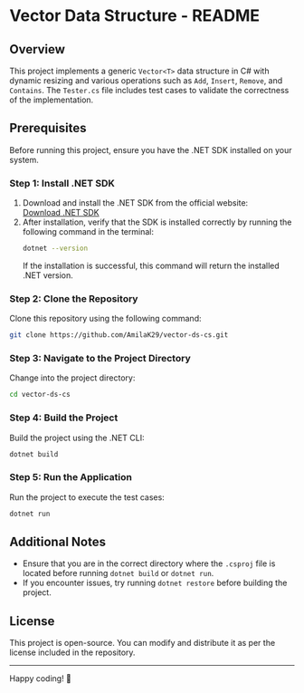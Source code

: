 # Vector Data Structure - README

## Overview
This project implements a generic `Vector<T>` data structure in C# with dynamic resizing and various operations such as `Add`, `Insert`, `Remove`, and `Contains`. The `Tester.cs` file includes test cases to validate the correctness of the implementation.

## Prerequisites
Before running this project, ensure you have the .NET SDK installed on your system.

### Step 1: Install .NET SDK
1. Download and install the .NET SDK from the official website:  
   [Download .NET SDK](https://dotnet.microsoft.com/download)
2. After installation, verify that the SDK is installed correctly by running the following command in the terminal:
   ```sh
   dotnet --version
   ```
   If the installation is successful, this command will return the installed .NET version.

### Step 2: Clone the Repository
Clone this repository using the following command:
```sh
git clone https://github.com/AmilaK29/vector-ds-cs.git
```

### Step 3: Navigate to the Project Directory
Change into the project directory:
```sh
cd vector-ds-cs
```

### Step 4: Build the Project
Build the project using the .NET CLI:
```sh
dotnet build
```

### Step 5: Run the Application
Run the project to execute the test cases:
```sh
dotnet run
```

## Additional Notes
- Ensure that you are in the correct directory where the `.csproj` file is located before running `dotnet build` or `dotnet run`.
- If you encounter issues, try running `dotnet restore` before building the project.

## License
This project is open-source. You can modify and distribute it as per the license included in the repository.

---
Happy coding! 🚀

